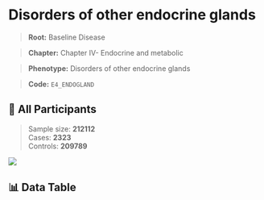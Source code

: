 # Disorders of other endocrine glands

> **Root:** Baseline Disease  

> **Chapter:** Chapter IV- Endocrine and metabolic  

> **Phenotype:** Disorders of other endocrine glands  

> **Code:** `E4_ENDOGLAND`

## 🧪 All Participants  
> Sample size: **212112**  
> Cases: **2323**  
> Controls: **209789**
<img src="/Sensitive/Figures/ALL/Incidence/E4_ENDOGLAND.png"/>

## 📊 Data Table
<CsvTableMRF src="/Sensitive/Data/ALL/Incidence/COX_E4_ENDOGLAND.csv"/>

